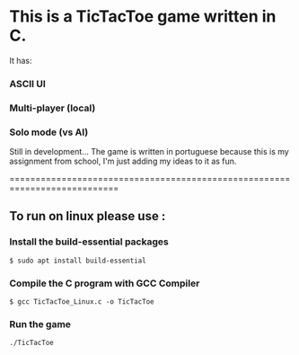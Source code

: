 # This is a TicTacToe game written in C.

It has:

### ASCII UI

### Multi-player (local)

### Solo mode (vs AI)

Still in development...
The game is written in portuguese because this is my assignment from school, I'm just adding my ideas to it as fun.


===========================================================================

## To run on linux please use :

### Install the build-essential packages

``$ sudo apt install build-essential``


### Compile the C program with GCC Compiler

``$ gcc TicTacToe_Linux.c -o TicTacToe``


### Run the game

``./TicTacToe``


